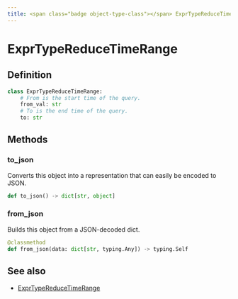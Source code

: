 ```yaml
---
title: <span class="badge object-type-class"></span> ExprTypeReduceTimeRange
---
```

# <span class="badge object-type-class"></span> ExprTypeReduceTimeRange

## Definition

```python
class ExprTypeReduceTimeRange:
    # From is the start time of the query.
    from_val: str
    # To is the end time of the query.
    to: str
```
## Methods

### <span class="badge object-method"></span> to_json

Converts this object into a representation that can easily be encoded to JSON.

```python
def to_json() -> dict[str, object]
```

### <span class="badge object-method"></span> from_json

Builds this object from a JSON-decoded dict.

```python
@classmethod
def from_json(data: dict[str, typing.Any]) -> typing.Self
```

## See also

 * <span class="badge builder"></span> [ExprTypeReduceTimeRange](./builder-ExprTypeReduceTimeRange.md)
